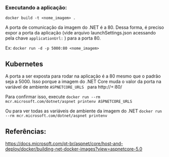 ### Executando a aplicação:

```docker build -t <nome_imagem> .```

 A porta de comunicação da imagem do .NET é a 80. Dessa forma, é preciso expor a porta da aplicação (vide arquivo launchSettings.json acessando pela chave ```applicationUrl:``` ) para a porta 80.

Ex:
```docker run -d -p 5000:80 <nome_imagem>```

## Kubernetes

A porta a ser exposta para rodar na aplicação é a 80 mesmo que o padrão seja a 5000. Isso porque a imagem do .NET Core muda o valor da porta na variável de ambiente ```ASPNETCORE_URLS ``` para http://+:80/

Para confirmar isso, execute
```docker run --rm mcr.microsoft.com/dotnet/aspnet printenv ASPNETCORE_URLS```

Ou para ver todas as variáveis de ambiente da imagem do .NET 
```docker run --rm mcr.microsoft.com/dotnet/aspnet printenv```

## Referências:
https://docs.microsoft.com/pt-br/aspnet/core/host-and-deploy/docker/building-net-docker-images?view=aspnetcore-5.0

